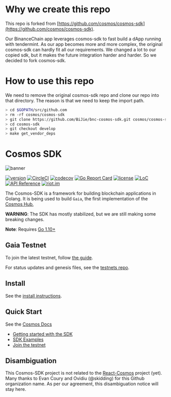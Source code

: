 # Why we create this repo

This repo is forked from [https://github.com/cosmos/cosmos-sdk](https://github.com/cosmos/cosmos-sdk).

Our BinanceChain app leverages cosmos-sdk to fast build a dApp running with tendermint. As our app becomes more and more complex, the original cosmos-sdk can hardly fit all our requirements. 
We changed a lot to our copied sdk, but it makes the future integration harder and harder. So we decided to fork cosmos-sdk.

# How to use this repo

We need to remove the original cosmos-sdk repo and clone our repo into that directory.
The reason is that we need to keep the import path.

```bash
> cd $GOPATH/src/github.com
> rm -rf cosmos/cosmos-sdk
> git clone https://github.com/BiJie/bnc-cosmos-sdk.git cosmos/cosmos-sdk
> cd cosmos-sdk
> git checkout develop
> make get_vendor_deps
```

# Cosmos SDK
![banner](docs/graphics/cosmos-sdk-image.png)

[![version](https://img.shields.io/github/tag/cosmos/cosmos-sdk.svg)](https://github.com/cosmos/cosmos-sdk/releases/latest)
[![CircleCI](https://circleci.com/gh/cosmos/cosmos-sdk/tree/master.svg?style=shield)](https://circleci.com/gh/cosmos/cosmos-sdk/tree/master)
[![codecov](https://codecov.io/gh/cosmos/cosmos-sdk/branch/master/graph/badge.svg)](https://codecov.io/gh/cosmos/cosmos-sdk)
[![Go Report Card](https://goreportcard.com/badge/github.com/cosmos/cosmos-sdk)](https://goreportcard.com/report/github.com/cosmos/cosmos-sdk)
[![license](https://img.shields.io/github/license/cosmos/cosmos-sdk.svg)](https://github.com/cosmos/cosmos-sdk/blob/master/LICENSE)
[![LoC](https://tokei.rs/b1/github/cosmos/cosmos-sdk)](https://github.com/cosmos/cosmos-sdk)
[![API Reference](https://godoc.org/github.com/cosmos/cosmos-sdk?status.svg
)](https://godoc.org/github.com/cosmos/cosmos-sdk)
[![riot.im](https://img.shields.io/badge/riot.im-JOIN%20CHAT-green.svg)](https://riot.im/app/#/room/#cosmos-sdk:matrix.org)

The Cosmos-SDK is a framework for building blockchain applications in Golang.
It is being used to build `Gaia`, the first implementation of the [Cosmos Hub](https://cosmos.network/docs/),

**WARNING**: The SDK has mostly stabilized, but we are still making some
breaking changes.

**Note**: Requires [Go 1.10+](https://golang.org/dl/)

## Gaia Testnet

To join the latest testnet, follow
[the guide](https://cosmos.network/docs/getting-started/full-node.html#setting-up-a-new-node).

For status updates and genesis files, see the
[testnets repo](https://github.com/cosmos/testnets).

## Install

See the
[install instructions](https://cosmos.network/docs/getting-started/installation.html).

## Quick Start

See the [Cosmos Docs](https://cosmos.network/docs/)

- [Getting started with the SDK](https://cosmos.network/docs/sdk/core/intro.html)
- [SDK Examples](/examples)
- [Join the testnet](https://cosmos.network/docs/getting-started/full-node.html#run-a-full-node)

## Disambiguation

This Cosmos-SDK project is not related to the [React-Cosmos](https://github.com/react-cosmos/react-cosmos) project (yet). Many thanks to Evan Coury and Ovidiu (@skidding) for this Github organization name. As per our agreement, this disambiguation notice will stay here.